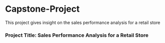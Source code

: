 # Capstone-Project
This project gives insight on the sales performance analysis for a retail store

### Project Title: Sales Performance Analysis for a Retail Store

